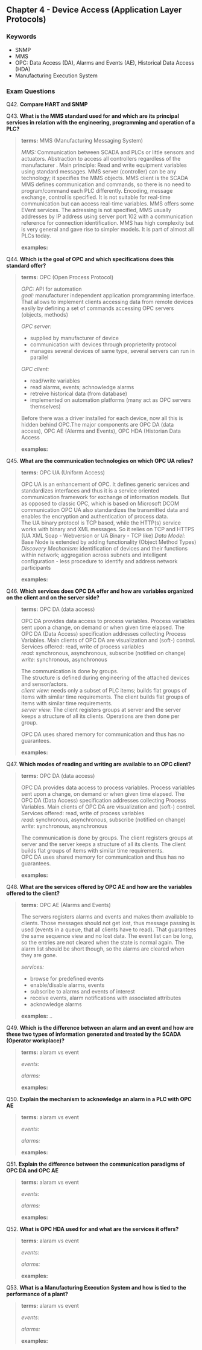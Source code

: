 ## Chapter 4 - Device Access (Application Layer Protocols)

### Keywords

* SNMP
* MMS
* OPC: Data Access (DA), Alarms and Events (AE), Historical Data Access (HDA)
* Manufacturing Execution System

### Exam Questions

Q42. **Compare HART and SNMP**

Q43. **What is the MMS standard used for and which are its principal services in relation with the engineering, programming and operation of a PLC?**

>**terms:** MMS (Manufacturing Messaging System)
>
>*MMS:* Communication between SCADA and PLCs or little sensors and actuators. Abstraction to access all controllers regardless of the manufacturer . Main principle: Read and write equipment variables using standard messages.
>MMS server (controller) can be any technology; it specifies the MMS objects. MMS client is the SCADA  
>MMS defines communication and commands, so there is no need to program/command each PLC differently. Encoding, message exchange, control is specified. It is not suitable for real-time communication but can access real-time variables. MMS offers some EVent services. The adressing is not specified, MMS usually addresses by IP address using server port 102 with a communication reference for connection identification. MMS has high complexity but is very general and gave rise to simpler models. It is part of almost all PLCs today.
>
>**examples:**

Q44. **Which is the goal of OPC and which specifications does this standard offer?**

>**terms:** OPC (Open Process Protocol)
>
>*OPC:* API for automation  
>*goal:* manufacturer independent application promgramming interface.
>That allows to implement clients accessing data from remote devices easily by defining a set of commands  accessing OPC servers (objects, methods)  
>
>*OPC server:* 
> * supplied by manufacturer of device 
> * communication with devices through proprieterity protocol
> * manages several devices of same type, several servers can run in parallel
>
>*OPC client:*
> * read/write variables
> * read alarms, events; achnowledge alarms
> * retreive historical data (from database)
> * implemented on automation platforms (many act as OPC servers themselves)
>
>Before there was a driver installed for each device, now all this is hidden behind OPC.The major components are OPC DA (data access), OPC AE (Alerms and Events), OPC HDA (Historian Data Access
>
>**examples:**

Q45. **What are the communication technologies on which OPC UA relies?**

>**terms:** OPC UA (Uniform Access)
>
>OPC UA is an enhancement of OPC. It defines generic services and standardizes interfaces and thus it is a service oriented communication framework for exchange of information models. But as opposed to classic OPC, which is based on Microsoft DCOM communication OPC UA also standardizes the transmitted data and enables the encryption and authentication of process data.   
>The UA binary protocol is TCP based, while the HTTP(s) service works with binary and XML messages. So it relies on TCP and HTTPS (UA XML Soap - Webversion or UA Binary - TCP like)
>*Data Model:* Base Node is extended by adding functionality (Object Method Types)  
>*Discovery Mechanism:* identification of devices and their functions within network; aggregation across subnets and intelligent configuration -  less procedure to identify and address network participants
>
>**examples:**  

Q46. **Which services does OPC DA offer and how are variables organized on the client and on the server side?**

>**terms:** OPC DA (data access)
>
>OPC DA provides data access to process variables.
>Process variables sent upon a change, on demand or when given time elapsed. The OPC DA (Data Access) specification addresses collecting Process Variables. Main clients of OPC DA are visualization and (soft-) control.  
>Services offered: read, write of process variables  
>*read:* synchronous, asynchronous, subscribe (notified on change)  
>*write:* synchronous, asynchronous  
>
>The communication is done by groups.   
>The structure is defined during engineering of the attached devices and sensor/actors.  
>*client view:* needs only a subset of PLC items; builds flat groups of items with similar time requirements. The client builds flat groups of items with similar time requirements.   
>*server view:* The client registers groups at server and the server keeps a structure of all its clients. Operations are then done per group.  
>
>OPC DA uses shared memory for communication and thus has no guarantees.  
>
>**examples:**

Q47. **Which modes of reading and writing are available to an OPC client?**

>**terms:** OPC DA (data access)
>
>OPC DA provides data access to process variables.
>Process variables sent upon a change, on demand or when given time elapsed. The OPC DA (Data Access) specification addresses collecting Process Variables. Main clients of OPC DA are visualization and (soft-) control.  
>Services offered: read, write of process variables  
>*read:* synchronous, asynchronous, subscribe (notified on change)  
>*write:* synchronous, asynchronous  
>
>The communication is done by groups. The client registers groups at server and the server keeps a structure of all its clients. The client builds flat groups of items with similar time requirements.  
>OPC DA uses shared memory for communication and thus has no guarantees.  
>
>**examples:**

Q48. **What are the services offered by OPC AE and how are the variables offered to the client?**

>**terms:** OPC AE (Alarms and Events)
>
>The servers registers alarms and events and  makes them available to clients. Those messages should not get lost, thus message passing is used (events in a queue, that all clients have to read). That guarantees the same sequence view and no lost data. The event list can be long, so the entries are not cleared when the state is normal again. The alarm list should be short though, so the alarms are cleared when they are gone.  
>
>*services:*  
> * browse for predefined events
> * enable/disable alarms, events
> * subscribe to alarms and events of interest
> * receive events, alarm notifications with associated attributes
> * acknowledge alarms
>
>**examples:** ..

Q49. **Which is the difference between an alarm and an event and how are these two types of information generated and treated by the SCADA (Operator workplace)?**

>**terms:** alaram vs event
>
>*events:* 
>
>*alarms:*
>
>
>**examples:** 

Q50. **Explain the mechanism to acknowledge an alarm in a PLC with OPC AE**

>**terms:** alaram vs event
>
>*events:* 
>
>*alarms:*
>
>
>**examples:** 

Q51. **Explain the difference between the communication paradigms of OPC DA and OPC AE**

>**terms:** alaram vs event
>
>*events:* 
>
>*alarms:*
>
>
>**examples:** 

Q52. **What is OPC HDA used for and what are the services it offers?**

>**terms:** alaram vs event
>
>*events:* 
>
>*alarms:*
>
>
>**examples:** 

Q53. **What is a Manufacturing Execution System and how is tied to the performance of a plant?**

>**terms:** alaram vs event
>
>*events:* 
>
>*alarms:*
>
>
>**examples:** 

